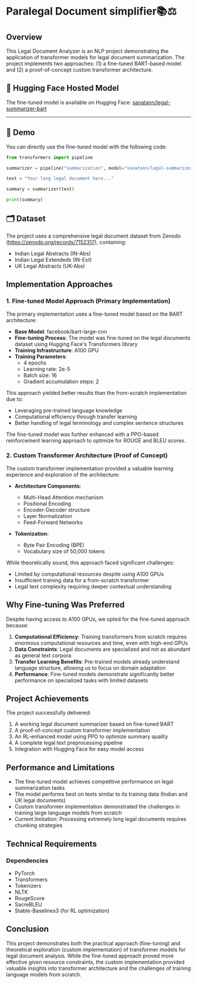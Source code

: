 # Paralegal Document simplifier📚⚖️

##  Overview
This Legal Document Analyzer is an NLP project demonstrating the application of transformer models for legal document summarization. The project implements two approaches: (1) a fine-tuned BART-based model and (2) a proof-of-concept custom transformer architecture.

## 🤗 Hugging Face Hosted Model

The fine-tuned model is available on Hugging Face: [sanatann/legal-summarizer-bart](https://huggingface.co/sanatann/legal-summarizer-bart)

---

## 🚀 Demo

You can directly use the fine-tuned model with the following code:

```python
from transformers import pipeline

summarizer = pipeline("summarization", model="sanatann/legal-summarizer-bart")

text = "Your long legal document here..."

summary = summarizer(text)

print(summary)
```

## 🗂️ Dataset
The project uses a comprehensive legal document dataset from Zenodo (https://zenodo.org/records/7152317), containing:

- Indian Legal Abstracts (IN-Abs)
- Indian Legal Extendeds (IN-Ext)
- UK Legal Abstracts (UK-Abs)

## Implementation Approaches

### 1. Fine-tuned Model Approach (Primary Implementation)

The primary implementation uses a fine-tuned model based on the BART architecture:

- **Base Model**: facebook/bart-large-cnn
- **Fine-tuning Process**: The model was fine-tuned on the legal documents dataset using Hugging Face's Transformers library
- **Training Infrastructure**: A100 GPU
- **Training Parameters**: 
  - 4 epochs
  - Learning rate: 2e-5
  - Batch size: 16
  - Gradient accumulation steps: 2

This approach yielded better results than the from-scratch implementation due to:
- Leveraging pre-trained language knowledge
- Computational efficiency through transfer learning
- Better handling of legal terminology and complex sentence structures

The fine-tuned model was further enhanced with a PPO-based reinforcement learning approach to optimize for ROUGE and BLEU scores.

### 2. Custom Transformer Architecture (Proof of Concept)

The custom transformer implementation provided a valuable learning experience and exploration of the architecture:

- **Architecture Components**:
  - Multi-Head Attention mechanism
  - Positional Encoding
  - Encoder-Decoder structure
  - Layer Normalization
  - Feed-Forward Networks

- **Tokenization**:
  - Byte Pair Encoding (BPE)
  - Vocabulary size of 50,000 tokens

While theoretically sound, this approach faced significant challenges:
- Limited by computational resources despite using A100 GPUs
- Insufficient training data for a from-scratch transformer
- Legal text complexity requiring deeper contextual understanding

## Why Fine-tuning Was Preferred

Despite having access to A100 GPUs, we opted for the fine-tuned approach because:

1. **Computational Efficiency**: Training transformers from scratch requires enormous computational resources and time, even with high-end GPUs
2. **Data Constraints**: Legal documents are specialized and not as abundant as general text corpora
3. **Transfer Learning Benefits**: Pre-trained models already understand language structure, allowing us to focus on domain adaptation
4. **Performance**: Fine-tuned models demonstrate significantly better performance on specialized tasks with limited datasets

## Project Achievements

The project successfully delivered:

1. A working legal document summarizer based on fine-tuned BART
2. A proof-of-concept custom transformer implementation
3. An RL-enhanced model using PPO to optimize summary quality
4. A complete legal text preprocessing pipeline
5. Integration with Hugging Face for easy model access

## Performance and Limitations

- The fine-tuned model achieves competitive performance on legal summarization tasks
- The model performs best on texts similar to its training data (Indian and UK legal documents)
- Custom transformer implementation demonstrated the challenges in training large language models from scratch
- Current limitation: Processing extremely long legal documents requires chunking strategies


## Technical Requirements

### Dependencies

- PyTorch
- Transformers
- Tokenizers
- NLTK
- RougeScore
- SacreBLEU
- Stable-Baselines3 (for RL optimization)

## Conclusion

This project demonstrates both the practical approach (fine-tuning) and theoretical exploration (custom implementation) of transformer models for legal document analysis. While the fine-tuned approach proved more effective given resource constraints, the custom implementation provided valuable insights into transformer architecture and the challenges of training language models from scratch.
